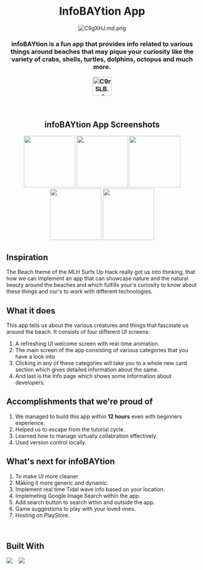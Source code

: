 <h1 align="center"><b>InfoBAYtion App</b></h1>
<p float="left" align="middle">
<img src="https://iili.io/C9gXHJ.md.png" alt="C9gXHJ.md.png" border="0">
</p>


<h3 align="center">infoBAYtion is a fun app that provides info related to various things around beaches that may pique your curiosity like the variety of crabs, shells, turtles, dolphins, octopus and much more.

</br>

<p float="left" align="middle" padding-top=15px>

<a href="https://youtu.be/dH5nyewZkGg"><img src="https://iili.io/C9rSLB.md.png" width="50" alt="C9rSLB.md.png" border="0"></a>

</p>

</h3>

</br>

<h2 align="center"><b>infoBAYtion App Screenshots</b></h2>

<p float="left" align="middle">
  <img src="https://iili.io/C9UEvf.md.png" width="135" />
  <img src="https://iili.io/C9UGp4.md.png" width="135" /> 
  <img src="https://iili.io/C9UVTl.md.png" width="135" />
  <img src="https://iili.io/C9Ue3u.md.png" width="135" />
  <img src="https://iili.io/C9UkYb.md.png" width="135" />
</p>



## **Inspiration**
The Beach theme of the MLH Surfs Up Hack really got us into thinking, that how we can implement an app that can showcase nature and the natural beauty around the beaches and which fulfills your's curiosity to know about these things and our's to work with different technologies. 

## **What it does**
This app tells us about the various creatures and things that fascinate us around the beach. It consists of four different UI screens:
1. A refreshing UI welcome screen with real-time animation.
2. The main screen of the app consisting of various categories that you have a look into
3. Clicking in any of these categories will take you to a whole new card section which gives detailed information about the same.
4. And last is the Info page which shows some information about developers.


## **Accomplishments that we're proud of**
1. We managed to build this app within <b>12 hours</b> even with beginners experience.
2. Helped us to escape from the tutorial cycle.
3. Learned how to manage virtually collabration effectively.
4. Used version control locally.


## **What's next for infoBAYtion**
1. To make UI more cleaner
2. Making it more generic and dynamic.
3. Implement real time Tidal wave info based on your location.
4. Implemeting Google Image Search within the app.
5. Add search button to search wthin and outside the app.
6. Game suggestions to play with your loved ones.
7. Hosting on PlayStore.

</br>

## **Built With**

<img src="https://img.shields.io/badge/flutter%20-%2300D9FF.svg?&style=for-the-badge&logo=flutter&logoColor=white" />&nbsp;&nbsp;&nbsp;
<img src="https://img.shields.io/badge/dart%20-%231572B6.svg?&style=for-the-badge&logo=dart&logoColor=white" />&nbsp;&nbsp;&nbsp;
